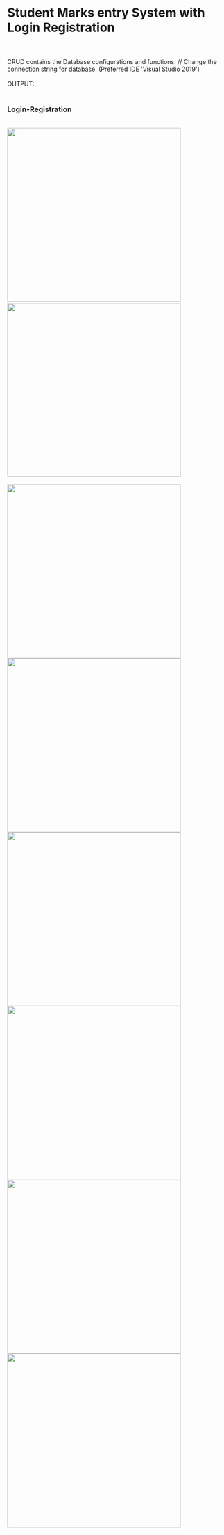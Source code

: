 # Student Marks entry System with Login Registration
<br>
<br>
CRUD contains the Database configurations and functions. // Change the connection string for database.
(Preferred IDE 'Visual Studio 2019')                                                           
<br>
<br>
OUTPUT:
<br>
<br>

### Login-Registration 
<br>
<img src="https://github.com/user-attachments/assets/84f78aae-c63b-4fa0-a062-b59e517bcb2c" width="400">
&nbsp &nbsp
<img src="https://github.com/user-attachments/assets/32886ca9-b3cd-42ee-b0ce-9726f3897e83" width="400">
<br>
<br>
<img src="https://github.com/user-attachments/assets/70099847-35de-4940-b123-ee89d7d08927" width="400">
<br>
<img src="https://github.com/user-attachments/assets/6dbb4576-18c0-4d0a-9ac0-2b09e037575f" width="400">
<br>
<img src="https://github.com/user-attachments/assets/02ff204a-6b41-4c16-ab34-051f9f806858" width="400">
<br>
<img src="https://github.com/user-attachments/assets/a910e8fb-6cba-4e3f-926b-f7bddaeab342" width="400">
<br>
<img src="https://github.com/user-attachments/assets/f3ddd509-057d-4360-893f-2555eb18eeb3" width="400">
<br>
<img src="https://github.com/user-attachments/assets/879dff76-72fd-4602-9142-af20f62daab2" width="400">
